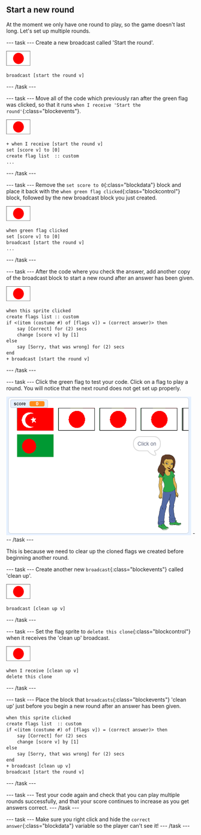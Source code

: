 ## Start a new round

At the moment we only have one round to play, so the game doesn't last long. Let's set up multiple rounds.

--- task ---
Create a new broadcast called 'Start the round'.

![Flag sprite](images/flag-sprite.png)

```blocks
broadcast [start the round v]
```

--- /task ---

--- task ---
Move all of the code which previously ran after the green flag was clicked, so that it runs `when I receive 'Start the round'`{:class="blockevents"}.

![Flag sprite](images/flag-sprite.png)


```blocks
+ when I receive [start the round v]
set [score v] to [0]
create flag list  :: custom
...
```

--- /task ---

--- task ---
Remove the `set score to 0`{:class="blockdata"} block and place it back with the `when green flag clicked`{:class="blockcontrol"} block, followed by the new broadcast block you just created.

![Flag sprite](images/flag-sprite.png)

```blocks
when green flag clicked
set [score v] to [0]
broadcast [start the round v]
...
```
--- /task ---

--- task ---
After the code where you check the answer, add another copy of the broadcast block to start a new round after an answer has been given.

![Flag sprite](images/flag-sprite.png)

```blocks
when this sprite clicked
create flags list :: custom
if <(item (costume #) of [flags v]) = (correct answer)> then
    say [Correct] for (2) secs
    change [score v] by [1]
else
    say [Sorry, that was wrong] for (2) secs
end
+ broadcast [start the round v]
```

--- /task ---

--- task ---
Click the green flag to test your code. Click on a flag to play a round. You will notice that the next round does not get set up properly.

![Next round does not work](images/next-round-does-not-work.png)
--- /task ---

This is because we need to clear up the cloned flags we created before beginning another round.

--- task ---
Create another new `broadcast`{:class="blockevents"} called 'clean up'.

![Flag sprite](images/flag-sprite.png)

```blocks
broadcast [clean up v]
```
--- /task ---

--- task ---
Set the flag sprite to `delete this clone`{:class="blockcontrol"} when it receives the 'clean up' broadcast.

![Flag sprite](images/flag-sprite.png)

```blocks
when I receive [clean up v]
delete this clone
```
--- /task ---

--- task ---
Place the block that `broadcasts`{:class="blockevents"} 'clean up' just before you begin a new round after an answer has been given.

```blocks
when this sprite clicked
create flags list  :: custom
if <(item (costume #) of [flags v]) = (correct answer)> then
    say [Correct] for (2) secs
    change [score v] by [1]
else
    say [Sorry, that was wrong] for (2) secs
end
+ broadcast [clean up v]
broadcast [start the round v]
```
--- /task ---

--- task ---
Test your code again and check that you can play multiple rounds successfully, and that your score continues to increase as you get answers correct.
--- /task ---

--- task ---
Make sure you right click and hide the `correct answer`{:class="blockdata"} variable so the player can't see it!
--- /task ---
